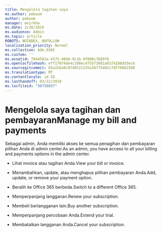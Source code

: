 ```yaml
---
title: Mengelola tagihan saya
ms.author: pebaum
author: pebaum
manager: mnirkhe
ms.date: 2/26/2018
ms.audience: Admin
ms.topic: article
ROBOTS: NOINDEX, NOFOLLOW
localization_priority: Normal
ms.collection: Adm_O365
ms.custom: ''
ms.assetid: f844501a-e575-48b8-9c1b-9f800c7b89f8
ms.openlocfilehash: eff17074de4c198ec475573081a01f4288dd3ecb
ms.sourcegitcommit: 03a156a9c9740521155a30775492c7dff0982588
ms.translationtype: MT
ms.contentlocale: id-ID
ms.lasthandoff: 03/22/2019
ms.locfileid: "30759837"
---
```

# <a name="manage-my-bill-and-payments"></a><span data-ttu-id="8e08a-102">Mengelola saya tagihan dan pembayaran</span><span class="sxs-lookup"><span data-stu-id="8e08a-102">Manage my bill and payments</span></span>

<span data-ttu-id="8e08a-103">Sebagai admin, Anda memiliki akses ke semua penagihan dan pembayaran pilihan Anda di admin center.</span><span class="sxs-lookup"><span data-stu-id="8e08a-103">As an admin, you have access to all your billing and payments options in the admin center.</span></span>
  
- <span data-ttu-id="8e08a-104">Lihat invoice atau tagihan Anda.</span><span class="sxs-lookup"><span data-stu-id="8e08a-104">View your bill or invoice.</span></span>
    
- <span data-ttu-id="8e08a-105">Menambahkan, update, atau menghapus pilihan pembayaran Anda.</span><span class="sxs-lookup"><span data-stu-id="8e08a-105">Add, update, or remove your payment option.</span></span>
    
- <span data-ttu-id="8e08a-106">Beralih ke Office 365 berbeda.</span><span class="sxs-lookup"><span data-stu-id="8e08a-106">Switch to a different Office 365.</span></span>
    
- <span data-ttu-id="8e08a-107">Memperpanjang langganan.</span><span class="sxs-lookup"><span data-stu-id="8e08a-107">Renew your subscription.</span></span>
    
- <span data-ttu-id="8e08a-108">Membeli berlangganan lain.</span><span class="sxs-lookup"><span data-stu-id="8e08a-108">Buy another subscription.</span></span>
    
- <span data-ttu-id="8e08a-109">Memperpanjang percobaan Anda.</span><span class="sxs-lookup"><span data-stu-id="8e08a-109">Extend your trial.</span></span>
    
- <span data-ttu-id="8e08a-110">Membatalkan langganan Anda.</span><span class="sxs-lookup"><span data-stu-id="8e08a-110">Cancel your subscription.</span></span>
    

